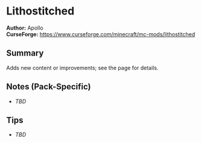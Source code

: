 # Lithostitched

**Author:** Apollo  
**CurseForge:** https://www.curseforge.com/minecraft/mc-mods/lithostitched

## Summary
Adds new content or improvements; see the page for details.

## Notes (Pack-Specific)
- _TBD_

## Tips
- _TBD_


